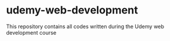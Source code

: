 # udemy-web-development
This repository contains all codes written during the Udemy web development course
